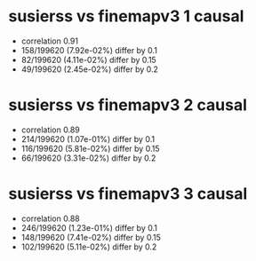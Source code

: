 # susierss vs finemapv3  1 causal

- correlation 0.91
- 158/199620 (7.92e-02%) differ by 0.1
- 82/199620 (4.11e-02%) differ by 0.15
- 49/199620 (2.45e-02%) differ by 0.2


# susierss vs finemapv3  2 causal

- correlation 0.89
- 214/199620 (1.07e-01%) differ by 0.1
- 116/199620 (5.81e-02%) differ by 0.15
- 66/199620 (3.31e-02%) differ by 0.2


# susierss vs finemapv3  3 causal

- correlation 0.88
- 246/199620 (1.23e-01%) differ by 0.1
- 148/199620 (7.41e-02%) differ by 0.15
- 102/199620 (5.11e-02%) differ by 0.2


